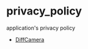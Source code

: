 # privacy_policy
application's privacy policy

- [DiffCamera](https://github.com/kaneuchi-0202/privacy_policy/blob/main/DiffCamera.md)
